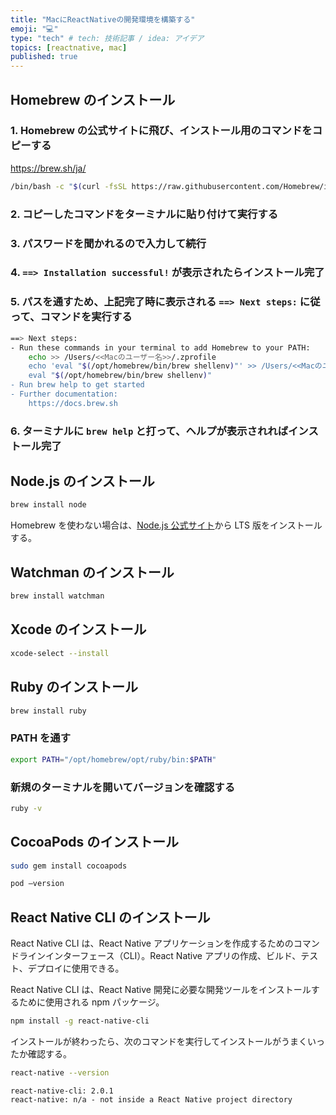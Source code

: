 ```yaml
---
title: "MacにReactNativeの開発環境を構築する"
emoji: "💻️"
type: "tech" # tech: 技術記事 / idea: アイデア
topics: [reactnative, mac]
published: true
---
```


## Homebrew のインストール

### 1. Homebrew の公式サイトに飛び、インストール用のコマンドをコピーする

https://brew.sh/ja/

```bash
/bin/bash -c "$(curl -fsSL https://raw.githubusercontent.com/Homebrew/install/HEAD/install.sh)"
```

### 2. コピーしたコマンドをターミナルに貼り付けて実行する

### 3. パスワードを聞かれるので入力して続行

### 4. **`==> Installation successful!` が表示されたらインストール完了**

### 5. パスを通すため、上記完了時に表示される `==> Next steps:` に従って、コマンドを実行する

```bash
==> Next steps:
- Run these commands in your terminal to add Homebrew to your PATH:
    echo >> /Users/<<Macのユーザー名>>/.zprofile
    echo 'eval "$(/opt/homebrew/bin/brew shellenv)"' >> /Users/<<Macのユーザー名>>/.zprofile
    eval "$(/opt/homebrew/bin/brew shellenv)"
- Run brew help to get started
- Further documentation:
    https://docs.brew.sh

```

### 6. ターミナルに `brew help` と打って、ヘルプが表示されればインストール完了

## Node.js のインストール

```bash
brew install node
```

Homebrew を使わない場合は、[Node.js 公式サイト](https://nodejs.org/en/)から LTS 版をインストールする。

## Watchman のインストール

```bash
brew install watchman
```

## Xcode のインストール

```bash
xcode-select --install
```

## Ruby のインストール

```bash
brew install ruby
```

### PATH を通す

```bash
export PATH="/opt/homebrew/opt/ruby/bin:$PATH"
```

### 新規のターミナルを開いてバージョンを確認する

```bash
ruby -v
```

## CocoaPods のインストール

```bash
sudo gem install cocoapods
```

```bash
pod –version
```

## React Native CLI のインストール

React Native CLI は、React Native アプリケーションを作成するためのコマンドラインインターフェース（CLI）。React Native アプリの作成、ビルド、テスト、デプロイに使用できる。

React Native CLI は、React Native 開発に必要な開発ツールをインストールするために使用される npm パッケージ。

```bash
npm install -g react-native-cli
```

インストールが終わったら、次のコマンドを実行してインストールがうまくいったか確認する。

```bash
react-native --version
```

```
react-native-cli: 2.0.1
react-native: n/a - not inside a React Native project directory
```
